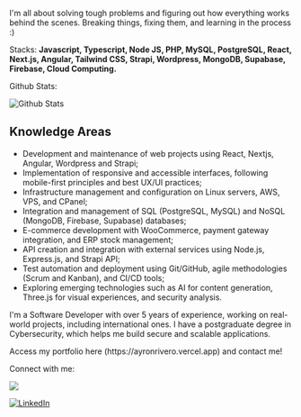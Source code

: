 I'm all about solving tough problems and figuring out how everything works behind the scenes. Breaking things, fixing them, and learning in the process :)

Stacks: **Javascript, Typescript, Node JS, PHP, MySQL, PostgreSQL, React, Next.js, Angular, Tailwind CSS, Strapi, Wordpress, MongoDB, Supabase, Firebase, Cloud Computing.**

Github Stats:

![Github Stats](https://github-readme-stats.anuraghazra1.vercel.app/api?username=ayronribeiro&show_icons=true&include_all_commits=true&theme=dark)


## Knowledge Areas

  * Development and maintenance of web projects using React, Nextjs, Angular, Wordpress and Strapi;</li>
  * Implementation of responsive and accessible interfaces, following mobile-first principles and best UX/UI practices;</li>
  * Infrastructure management and configuration on Linux servers, AWS, VPS, and CPanel;</li>
  * Integration and management of SQL (PostgreSQL, MySQL) and NoSQL (MongoDB, Firebase, Supabase) databases;</li>
  * E-commerce development with WooCommerce, payment gateway integration, and ERP stock management;</li>
  * API creation and integration with external services using Node.js, Express.js, and Strapi API;</li>
  * Test automation and deployment using Git/GitHub, agile methodologies (Scrum and Kanban), and CI/CD tools;</li>
  * Exploring emerging technologies such as AI for content generation, Three.js for visual experiences, and security analysis.</li>

<p>I'm a Software Developer with over 5 years of experience, working on real-world projects, including international ones. I have a postgraduate degree in Cybersecurity, which helps me build secure and scalable applications.</p>
<p> Access my portfolio here (https://ayronrivero.vercel.app) and contact me!</p>
<p> 

Connect with me: 

<a href="mailto:ayronribeiro.rr@gmail.com"><img src="https://img.shields.io/badge/Gmail-EA4335?logo=gmail&logoColor=fff&style=for-the-badge"></a>
</p>
<a href="https://www.linkedin.com/in/ayron-ribeiro-rivero/" target="_blank">
<img src="https://img.shields.io/badge/linkedin-%23039BE5.svg?style=for-the-badge&logo=linkedin" alt="LinkedIn">
</a>
